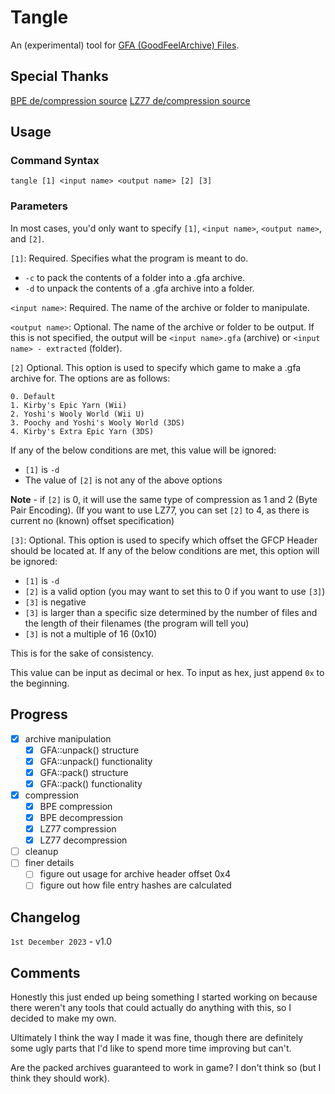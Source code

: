 # Tangle
An (experimental) tool for [GFA (GoodFeelArchive) Files](https://swiftshine.github.io/documentation/gfa.html).

## Special Thanks
[BPE de/compression source](http://www.pennelynn.com/Documents/CUJ/HTML/94HTML/19940045.HTM)
[LZ77 de/compression source](https://github.com/Favrito/LZ77/blob/master/main.c)

## Usage
### Command Syntax
`tangle [1] <input name> <output name> [2] [3]`
### Parameters
In most cases, you'd only want to specify `[1]`, `<input name>`, `<output name>`, and `[2]`.


`[1]`: Required. Specifies what the program is meant to do.
* `-c` to pack the contents of a folder into a .gfa archive.
* `-d` to unpack the contents of a .gfa archive into a folder.

`<input name>`: Required. The name of the archive or folder to manipulate.

`<output name>`: Optional. The name of the archive or folder to be output. If this is not specified, the output will be `<input name>.gfa` (archive) or `<input name> - extracted` (folder).

`[2]` Optional. This option is used to specify which game to make a .gfa archive for. The options are as follows:

	0. Default
	1. Kirby's Epic Yarn (Wii)
	2. Yoshi's Wooly World (Wii U)
	3. Poochy and Yoshi's Wooly World (3DS)
	4. Kirby's Extra Epic Yarn (3DS)

If any of the below conditions are met, this value will be ignored:
* `[1]` is `-d`
* The value of `[2]` is not any of the above options

**Note** - if `[2]` is 0, it will use the same type of compression as 1 and 2 (Byte Pair Encoding). (If you want to use LZ77, you can set `[2]` to 4, as there is current no (known) offset specification)

`[3]`: Optional. This option is used to specify which offset the GFCP Header should be located at. If any of the below conditions are met, this option will be ignored:
* `[1]` is `-d`
* `[2]` is a valid option (you may want to set this to 0 if you want to use `[3]`)
* `[3]` is negative
* `[3]` is larger than a specific size determined by the number of files and the length of their filenames (the program will tell you)
* `[3]` is not a multiple of 16 (0x10)

This is for the sake of consistency.

This value can be input as decimal or hex. To input as hex, just append `0x` to the beginning.
## Progress
- [X] archive manipulation
	- [X] GFA::unpack() structure
	- [X] GFA::unpack() functionality
	- [X] GFA::pack() structure
	- [X] GFA::pack() functionality
- [X] compression
	- [X] BPE compression
	- [X] BPE decompression
	- [X] LZ77 compression
	- [X] LZ77 decompression
- [ ] cleanup
- [ ] finer details
	- [ ] figure out usage for archive header offset 0x4
	- [ ] figure out how file entry hashes are calculated
## Changelog
`1st December 2023` - v1.0


## Comments
Honestly this just ended up being something I started working on because there weren't any tools that could actually do anything with this, so I decided to make my own.

Ultimately I think the way I made it was fine, though there are definitely some ugly parts that I'd like to spend more time improving but can't.

Are the packed archives guaranteed to work in game? I don't think so (but I think they should work).